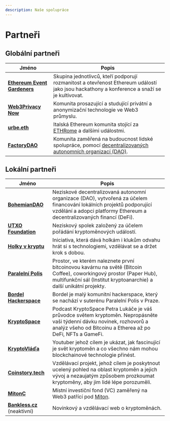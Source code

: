 ```yaml
---
description: Naše spolupráce
---
```


# Partneři

## Globální partneři

| Jméno | Popis |
| --- | --- |
| [**Ethereum Event Gardeners**](https://ethevents.club) | Skupina jednotlivců, kteří podporují rozmanitost a otevřenost Ethereum událostí jako jsou hackathony a konference a snaží se je kultivovat. |
| [**Web3Privacy Now**](https://github.com/web3privacy) | Komunita prosazující a studující privátní a anonymizační technologie ve Web3 průmyslu. |
| [**urbe.eth**](https://twitter.com/urbeEth) | Italská Ethereum komunita stojící za [ETHRome](https://ethrome.org/) a dalšími událostmi. |
| [**FactoryDAO**](https://www.factorydao.xyz/) | Komunita zaměřená na budoucnost lidské spolupráce, pomocí [decentralizovaných autonomních organizací (DAO)](/komunita/klicove-pojmy#decentralizované-organizace-dao). |

## Lokální partneři

| Jméno | Popis |
| --- | --- |
| [**BohemianDAO**](http://bohemiandao.cz/) | Neziskové decentralizovaná autonomní organizace (DAO), vytvořená za účelem financování lokálních projektů podporující vzdělání a adopci platformy Ethereum a decentralizovaných financí (DeFi). |
| [**UTXO Foundation**](http://utxo.foundation/) | Neziskový spolek založený za účelem pořádání kryptoměnových událostí. |
| [**Holky v kryptu**](https://holkyvkryptu.cz/) | Iniciativa, která dává holkám i klukům odvahu hrát si s technologiemi, vzdělávat se a držet krok s dobou. |
| [**Paralelní Polis**](https://paralelnipolis.cz) | Prostor, ve kterém naleznete první bitcoinovou kavárnu na světě (Bitcoin Coffee), coworkingový prostor (Paper Hub), multifunkční sál (Institut kryptoanarchie) a další unikátní projekty. |
| [**Bordel Hackerspace**](https://bordel.paralelnipolis.cz/#/) | Bordel je malý komunitní hackerspace, který se nachází v suterénu Paralelní Polis v Praze. |
| [**KryptoSpace**](https://kryptospace.cz) | Podcast KryptoSpace Petra Lukáče je váš průvodce světem kryptoměn. Nepropásněte vaši týdenní dávku novinek, rozhovorů a analýz všeho od Bitcoinu a Etherea až po DeFi, NFTs a GameFi. |
| [**KryptoVláďa**](https://www.kryptovlada.win/) | Youtuber jehož cílem je ukázat, jak fascinující je svět kryptoměn a co všechno nám mohou blockchainové technologie přinést. |
| [**Coinstory.tech**](https://coinstory.tech/) | Vzdělávací projekt, jehož cílem je poskytnout ucelený pohled na oblast kryptoměn a jejich vývoj a nezaujatým způsobem prozkoumat kryptoměny, aby jim lidé lépe porozuměli. |
| [**MitonC**](https://mitonc.com/) | Místní investiční fond (VC) zaměřený na Web3 patřící pod [Miton](https://www.miton.cz/). |
| [**Bankless.cz**](https://bankless.cz/) (neaktivní) | Novinkový a vzdělávací web o kryptoměnách. |